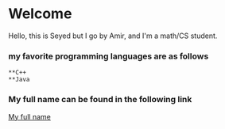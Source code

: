 # Welcome

Hello, this is Seyed but I go by Amir, and I'm a math/CS student.

### my favorite programming languages are as follows
```
**C++
**Java
```

### My full name can be found in the following link
[My full name](README.md)
